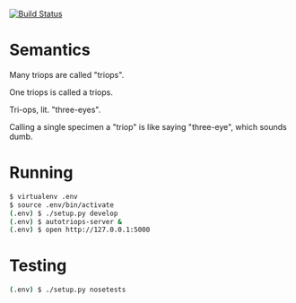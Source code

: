 [![Build Status](https://travis-ci.org/cnelsonsic/autotriops.png?branch=master)](https://travis-ci.org/cnelsonsic/optar)

# Semantics

Many triops are called "triops".

One triops is called a triops.

Tri-ops, lit. "three-eyes".

Calling a single specimen a "triop" is like saying "three-eye", which sounds dumb.


# Running
```bash
$ virtualenv .env
$ source .env/bin/activate
(.env) $ ./setup.py develop
(.env) $ autotriops-server &
(.env) $ open http://127.0.0.1:5000
```

# Testing
```bash
(.env) $ ./setup.py nosetests
```
